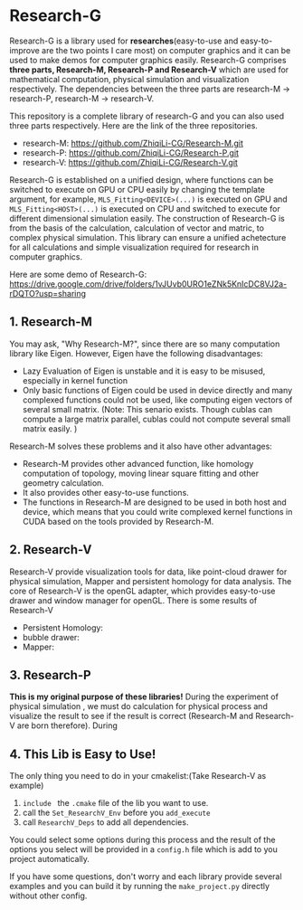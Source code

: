 # Research-G

Research-G is a library used for **researches**(easy-to-use and easy-to-improve are the two points I care most) on computer graphics and it can be used to make demos for computer graphics easily.  Research-G comprises **three parts, Research-M, Research-P and Research-V** which are used for mathematical computation, physical simulation and visualization respectively.  The dependencies between the three parts are research-M -> research-P, research-M -> research-V.

This repository is a complete library of research-G and you can also used three parts respectively.  Here are the link of the three repositories.
-	research-M:  https://github.com/ZhiqiLi-CG/Research-M.git
-	research-P: https://github.com/ZhiqiLi-CG/Research-P.git
-	research-V: https://github.com/ZhiqiLi-CG/Research-V.git

Research-G is established on a unified design, where functions can be switched to execute on GPU or CPU easily by changing the template argument, for example, ``MLS_Fitting<DEVICE>(...)`` is executed on GPU and ``MLS_Fitting<HOST>(...)`` is executed on CPU and switched to execute for different dimensional simulation easily.  The construction of Research-G is from the basis of the calculation, calculation of vector and matric, to complex physical simulation.  This library can ensure a unified achetecture for all calculations and simple visualization required for research in computer graphics.

Here are some demo of Research-G: https://drive.google.com/drive/folders/1vJUvb0URO1eZNk5KnIcDC8VJ2a-rDQTO?usp=sharing

## 1. Research-M

You may ask, "Why Research-M?", since there are so many computation library like Eigen.  However, Eigen have the following disadvantages:

- Lazy Evaluation of Eigen is unstable and it is easy to be misused, especially in kernel function
- Only basic functions of Eigen could be used in device directly and many complexed functions could not be used, like computing eigen vectors of several small matrix. (Note: This senario exists.  Though cublas can compute a large matrix parallel, cublas could not compute several small matrix easily. )  

Research-M solves these problems and it also have other advantages:

- Research-M provides other advanced function, like homology computation of topology, moving linear square fitting and other geometry calculation.  
- It also provides other easy-to-use functions.  
- The functions in Research-M are designed to be used in both host and device, which means that you could write complexed kernel functions in CUDA based on the tools provided by Research-M.

## 2. Research-V

Research-V provide visualization tools for data, like point-cloud  drawer for physical simulation, Mapper and persistent homology  for data analysis.  The core of Research-V is the openGL adapter, which provides easy-to-use drawer and window manager for openGL.  There is some results of Research-V

-  Persistent Homology: 
-  bubble drawer: 
- Mapper:  

## 3. Research-P

**This is my original purpose of these libraries!** During the experiment of physical simulation , we must do calculation for physical process and visualize the result to see if the result is correct (Research-M and Research-V are born therefore).  During 

## 4. This Lib is Easy to Use!

The only thing you need to do in your cmakelist:(Take Research-V as example)

1. `include ` the `.cmake` file of the lib you want to use.
2. call the ``Set_ResearchV_Env`` before you ``add_execute``
3. call ``ResearchV_Deps`` to add all dependencies.

You could select some options during this process and the result of the options you select will be provided in a `config.h` file which is add to you project automatically.

If you have some questions, don't worry and each library provide several examples and you can build it by running the `make_project.py` directly without other config.
